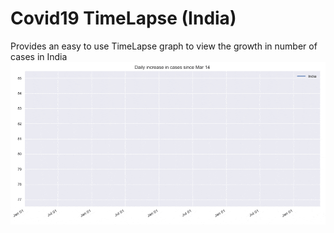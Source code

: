 # Covid19 TimeLapse (India)
 Provides an easy to use TimeLapse graph to view the growth in number of cases in India 
![](Demo.gif)
